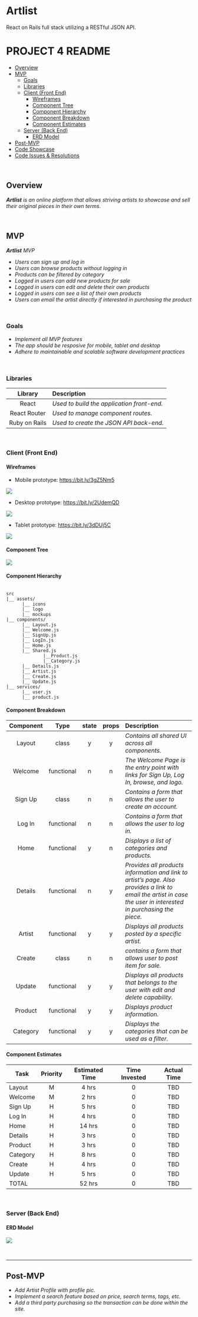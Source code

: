 # Artlist
 React on Rails full stack utilizing a RESTful JSON API. 

# PROJECT 4 README <!-- omit in toc -->

- [Overview](#overview)
- [MVP](#mvp)
  - [Goals](#goals)
  - [Libraries](#libraries)
  - [Client (Front End)](#client-front-end)
    - [Wireframes](#wireframes)
    - [Component Tree](#component-tree)
    - [Component Hierarchy](#component-hierarchy)
    - [Component Breakdown](#component-breakdown)
    - [Component Estimates](#component-estimates)
  - [Server (Back End)](#server-back-end)
    - [ERD Model](#erd-model)
- [Post-MVP](#post-mvp)
- [Code Showcase](#code-showcase)
- [Code Issues & Resolutions](#code-issues--resolutions)

<br>

## Overview

_**Artlist** is an online platform that allows striving artists to showcase and sell their original pieces in their own terms._


<br>

## MVP

_**Artlist** MVP_
- _Users can sign up and log in_
- _Users can browse products without logging in_
- _Products can be filtered by category_
- _Logged in users can add new products for sale_
- _Logged in users can edit and delete their own products_
- _Logged in users can see a list of their own products_
- _Users can email the artist directly if interested in purchasing the product_


<br>

### Goals

- _Implement all MVP features_
- _The app should be resposive for mobile, tablet and desktop_
- _Adhere to maintainable and scalable software development practices_


<br>

### Libraries


|     Library      | Description                                |
| :--------------: | :----------------------------------------- |
|      React       | _Used to build the application front-end._ |
|   React Router   | _Used to manage component routes._         |
| Ruby on Rails    | _Used to create the JSON API back-end._    |


<br>

### Client (Front End)

#### Wireframes

- Mobile prototype: https://bit.ly/3gZ5Nm5

![](mobile.gif)

- Desktop prototype: https://bit.ly/2UdemQD

![](Desktop.gif)

- Tablet prototype: https://bit.ly/3dDUj5C

![](tablet.gif)




#### Component Tree

![](Diagram.png)

#### Component Hierarchy
 
``` structure

src
|__ assets/
      |__ icons
      |__ logo
      |__ mockups
|__ components/
      |__ Layout.js
      |__ Welcome.js
      |__ SignUp.js
      |__ LogIn.js
      |__ Home.js
      |__ Shared.js
              |__Product.js
              |__Category.js
      |__ Details.js
      |__ Artist.js
      |__ Create.js
      |__ Update.js
|__ services/
      |__ user.js
      |__ product.js

```

#### Component Breakdown

|  Component   |    Type    | state | props | Description                                                      |
| :----------: | :--------: | :---: | :---: | :--------------------------------------------------------------- |
|    Layout    | class      |   y   |   y   | _Contains all shared UI across all components._               |
|  Welcome     | functional |   n   |   n   | _The Welcome Page is the entry point with links for Sign Up, Log In, browse, and logo._ |
|   Sign Up    |   class    |   n   |   n   | _Contains a form that allows the user to create an account._      |
| Log In       | functional |   n   |   n   | _Contains a form that allows the user to log in._                 |
|    Home      | functional |   y   |   n   | _Displays a list of categories and products._ |
|    Details   | functional |   n   |   y   | _Provides all products information and link to artist’s page. Also provides a link to email the artist in case the user in interested in purchasing the piece._               |
|  Artist      | functional |   y   |   y   | _Displays all products posted by a specific artist._       |
|   Create     |   class    |   n   |   n   | _contains a form that allows user to post item for sale._      |
| Update       | functional |   y   |   y   | _Displays all products that belongs to the user with edit and delete capability._|
|  Product      | functional |   y   |   y   | _Displays product information._       |
|  Category      | functional |   y   |   y   | _Displays the categories that can be used as a filter._       |


#### Component Estimates

| Task                | Priority | Estimated Time | Time Invested | Actual Time |
| ------------------- | :------: | :------------: | :-----------: | :---------: |
| Layout              |    M     |     4 hrs      |     0         |     TBD     |
| Welcome             |    M     |     2 hrs      |     0         |     TBD     |
| Sign Up             |    H     |     5 hrs      |     0         |     TBD     |
| Log In              |    H     |     4 hrs      |     0         |     TBD     |
| Home                |    H     |     14 hrs     |     0         |     TBD     |
| Details             |    H     |     3 hrs      |     0         |     TBD     |
| Product             |    H     |     3 hrs      |     0         |     TBD     |
| Category            |    H     |     8 hrs      |     0         |     TBD     |
| Create              |    H     |     4 hrs      |     0         |     TBD     |
| Update              |    H     |     5 hrs      |     0         |     TBD     |
| TOTAL               |          |     52 hrs     |     0         |     TBD     |



<br>

### Server (Back End)

#### ERD Model

![](BE.png)

<br>

***

## Post-MVP

- _Add Artist Profile with profile pic._
- _Implement a search feature based on price, search terms, tags, etc._
- _Add a third party purchasing so the transaction can be done within the site._




<!-- 
***
## Code Showcase 

> Use this section to include a brief code snippet of functionality that you are proud of and a brief description.

## Code Issues & Resolutions

> Use this section to list of all major issues encountered and their resolution, if you'd like.
-->
